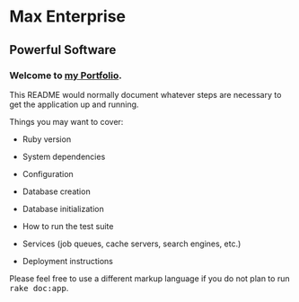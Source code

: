  Max Enterprise
========================


Powerful Software
-----------------------

### Welcome to [my Portfolio](https://portfolio.aauma.com).

This README would normally document whatever steps are necessary to get the
application up and running.

Things you may want to cover:

* Ruby version

* System dependencies

* Configuration

* Database creation

* Database initialization

* How to run the test suite

* Services (job queues, cache servers, search engines, etc.)

* Deployment instructions



Please feel free to use a different markup language if you do not plan to run
<tt>rake doc:app</tt>.
